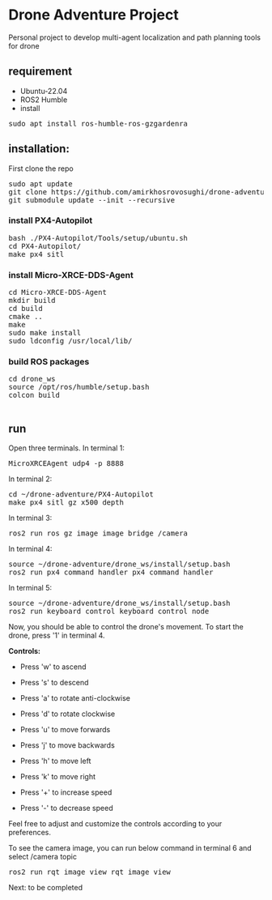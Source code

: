 # Drone Adventure Project

Personal project to develop multi-agent localization and path planning tools for drone


## requirement
- Ubuntu-22.04
- ROS2 Humble
- install 
<pre>
sudo apt install ros-humble-ros-gzgardenra
</pre>

## installation:
First clone the repo

<pre>
sudo apt update
git clone https://github.com/amirkhosrovosughi/drone-adventure.git
git submodule update --init --recursive
</pre>


### install PX4-Autopilot
<pre>
bash ./PX4-Autopilot/Tools/setup/ubuntu.sh
cd PX4-Autopilot/
make px4_sitl
</pre>

### install Micro-XRCE-DDS-Agent
<pre>
cd Micro-XRCE-DDS-Agent
mkdir build
cd build
cmake ..
make
sudo make install
sudo ldconfig /usr/local/lib/
</pre>

### build ROS packages
 <pre>
cd drone_ws
source /opt/ros/humble/setup.bash
colcon build
 </pre>

## run
Open three terminals.
In terminal 1:
<pre>
MicroXRCEAgent udp4 -p 8888
</pre>

In terminal 2:
<pre>
cd ~/drone-adventure/PX4-Autopilot
make px4_sitl gz_x500_depth
</pre>

In terminal 3:
<pre>
ros2 run ros_gz_image image_bridge /camera
</pre>

In terminal 4: 
<pre>
source ~/drone-adventure/drone_ws/install/setup.bash
ros2 run px4_command_handler px4_command_handler
</pre>

In terminal 5: 
<pre>
source ~/drone-adventure/drone_ws/install/setup.bash
ros2 run keyboard_control keyboard_control_node
</pre>

Now, you should be able to control the drone's movement. To start the drone, press '1' in terminal 4.

**Controls:**
- Press 'w' to ascend
- Press 's' to descend
- Press 'a' to rotate anti-clockwise
- Press 'd' to rotate clockwise

- Press 'u' to move forwards
- Press 'j' to move backwards
- Press 'h' to move left
- Press 'k' to move right

- Press '+' to increase speed
- Press '-' to decrease speed

Feel free to adjust and customize the controls according to your preferences.

To see the camera image, you can run below command in terminal 6 and select /camera topic
<pre>
ros2 run rqt_image_view rqt_image_view
</pre>

Next: to be completed
